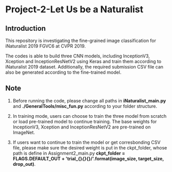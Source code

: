 # Project-2-Let Us be a Naturalist
## Introduction
This repository is investigating the fine-grained image classification for iNaturalist 2019 FGVC6 at CVPR 2019.

The codes is able to build three CNN models, including InceptionV3, Xception and InceptionResNetV2 using Keras and train them according to iNaturalist 2019 dataset. Additionally, the required submission CSV file can also be generated according to the fine-trained model. 

## Note
1. Before running the code, please change all paths in **iNaturalist_main.py** and **./GeneralTools/misc_fun.py** according to your folder structure.

2. In training mode, users can choose to train the three model from scratch or load pre-trained model to continue training. The base weights for InceptionV3, Xception and InceptionResNetV2 are pre-trained on ImageNet.

3. If users want to continue to train the model or get corresbonding CSV file, please make sure the desired weight is put in the ckpt_folder, whose path is define in Assignment2_main.py **ckpt_folder = FLAGS.DEFAULT_OUT + 'trial_{}_{}_{}/'.format(image_size, target_size, drop_out)**.
